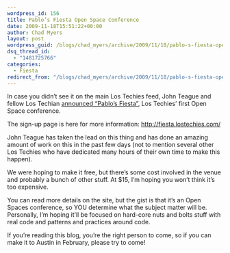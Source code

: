 ```yaml
---
wordpress_id: 156
title: Pablo’s Fiesta Open Space Conference
date: 2009-11-18T15:51:22+00:00
author: Chad Myers
layout: post
wordpress_guid: /blogs/chad_myers/archive/2009/11/18/pablo-s-fiesta-open-space-conference.aspx
dsq_thread_id:
  - "1481725766"
categories:
  - Fiesta
redirect_from: "/blogs/chad_myers/archive/2009/11/18/pablo-s-fiesta-open-space-conference.aspx/"
---
```

In case you didn’t see it on the main Los Techies feed, John Teague and fellow Los Techian [announced “Pablo’s Fiesta”](http://www.lostechies.com/blogs/johnteague/archive/2009/11/16/pablo-s-fiesta-open-space-conference-in-austin-tx.aspx), Los Techies’ first Open Space conference.

The sign-up page is here for more information: <http://fiesta.lostechies.com/>

John Teague has taken the lead on this thing and has done an amazing amount of work on this in the past few days (not to mention several other Los Techies who have dedicated many hours of their own time to make this happen).

We were hoping to make it free, but there’s some cost involved in the venue and probably a bunch of other stuff. At $15, I’m hoping you won’t think it’s too expensive.

You can read more details on the site, but the gist is that it’s an Open Spaces conference, so YOU determine what the subject matter will be.&#160; Personally, I’m hoping it’ll be focused on hard-core nuts and bolts stuff with real code and patterns and practices around code.

If you’re reading this blog, you’re the right person to come, so if you can make it to Austin in February, please try to come!